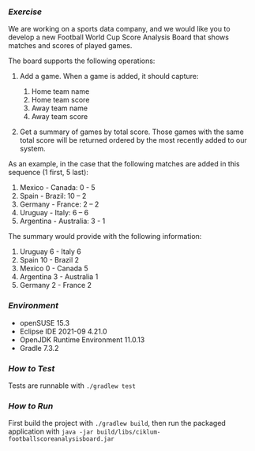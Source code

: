 ### *Exercise*
We are working on a sports data company, and we would like you to develop a new Football  World Cup Score Analysis Board that shows matches and scores of played games.

The board supports the following operations:
1. Add a game. When a game is added, it should capture:
    1. Home team name
    2. Home team score
    3. Away team name
    4. Away team score

2. Get a summary of games by total score. Those games with the same total score will  be returned ordered by the most recently added to our system.

As an example, in the case that the following matches are added in this sequence (1 first, 5  last):
1. Mexico - Canada: 0 - 5
2. Spain - Brazil: 10 – 2
3. Germany - France: 2 – 2
4. Uruguay - Italy: 6 – 6
5. Argentina - Australia: 3 - 1

The summary would provide with the following information:
1. Uruguay 6 - Italy 6
2. Spain 10 - Brazil 2
3. Mexico 0 - Canada 5 
4. Argentina 3 - Australia 1
5. Germany 2 - France 2

### *Environment*
- openSUSE 15.3
- Eclipse IDE 2021-09 4.21.0
- OpenJDK Runtime Environment 11.0.13
- Gradle 7.3.2

### *How to Test*
Tests are runnable with `./gradlew test`

### *How to Run*
First build the project with `./gradlew build`, then run the packaged application with `java -jar build/libs/ciklum-footballscoreanalysisboard.jar`
